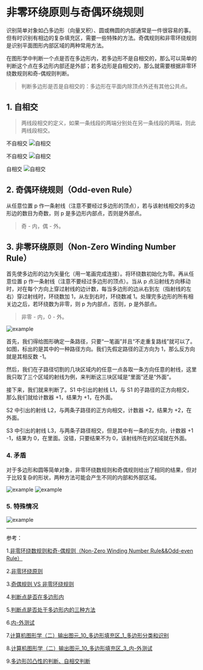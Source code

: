 # 非零环绕原则与奇偶环绕规则

识别简单对象如凸多边形（向量叉积）、圆或椭圆的内部通常是一件很容易的事。但有时识别有相边的复杂填充区，需要一些特殊的方法。奇偶规则和非零环绕规则是识别平面图形内部区域的两种常用方法。

在图形学中判断一个点是否在多边形内，若多边形不是自相交的，那么可以简单的判断这个点在多边形内部还是外部；若多边形是自相交的，那么就需要根据非零环绕数规则和奇-偶规则判断。

> 判断多边形是否是自相交的：多边形在平面内除顶点外还有其他公共点。

## 1. 自相交

> 两线段相交的定义，如果一条线段的两端分别处在另一条线段的两端，则此两线段相交。

不自相交
![自相交](https://img-blog.csdnimg.cn/20200926110720205.png?x-oss-process=image/watermark,type_ZmFuZ3poZW5naGVpdGk,shadow_10,text_aHR0cHM6Ly9ibG9nLmNzZG4ubmV0L3FxXzM0NzE5MTg4,size_16,color_FFFFFF,t_70#pic_center)

不自相交
![自相交](https://img-blog.csdnimg.cn/20200926110720205.png?x-oss-process=image/watermark,type_ZmFuZ3poZW5naGVpdGk,shadow_10,text_aHR0cHM6Ly9ibG9nLmNzZG4ubmV0L3FxXzM0NzE5MTg4,size_16,color_FFFFFF,t_70#pic_center)

自相交
![自相交](https://img-blog.csdnimg.cn/20200926110915211.png?x-oss-process=image/watermark,type_ZmFuZ3poZW5naGVpdGk,shadow_10,text_aHR0cHM6Ly9ibG9nLmNzZG4ubmV0L3FxXzM0NzE5MTg4,size_16,color_FFFFFF,t_70#pic_center)

## 2. 奇偶环绕规则（Odd-even Rule）

从任意位置 p 作一条射线（注意不要经过多边形的顶点），若与该射线相交的多边形边的数目为奇数，则 p 是多边形内部点，否则是外部点。

> 奇 - 内，偶 - 外。

## 3. 非零环绕原则（Non-Zero Winding Number Rule）

首先使多边形的边为矢量化（用一笔画完成连接）。将环绕数初始化为零。再从任意位置 p 作一条射线（注意不要经过多边形的顶点）。当从 p 点沿射线方向移动时，对在每个方向上穿过射线的边计数，每当多边形的边从右到左（指射线的左右）穿过射线时，环绕数加 1，从左到右时，环绕数减 1。处理完多边形的所有相关边之后，若环绕数为非零，则 p 为内部点，否则，p 是外部点。

> 非零 - 内，0 - 外。

![example](https://www.wenjiangs.com/wp-content/uploads/2019/09/edu21-2.jpg)

首先，我们得给图形确定一条路径，只要“一笔画”并且“不走重复路线”就可以了。如图，标出的是其中的一种路径方向。我们先假定路径的正方向为 1，那么反方向就是其相反数 -1。

然后，我们在子路径切割的几块区域内的任意一点各取一条方向任意的射线，这里我只取了三个区域的射线为例，来判断这三块区域是“里面”还是“外面”。

接下来，我们就来判断了。S1 中引出的射线 L1，与 S1 的子路径的正方向相交，那么我们就给计数器 +1，结果为 +1，在外面。

S2 中引出的射线 L2，与两条子路径的正方向相交，计数器 +2，结果为 +2，在外面。

S3 中引出的射线 L3，与两条子路径相交，但是其中有一条的反方向，计数器 +1 -1，结果为 0，在里面。没错，只要结果不为 0，该射线所在的区域就在外面。

### 4. 矛盾

对于多边形和圆等简单对象，非零环绕数规则和奇偶规则给出了相同的结果，但对于比较复杂的形状，两种方法可能会产生不同的内部和外部区域。

![example](https://img-blog.csdn.net/20160808145807752)
![example](https://img-blog.csdn.net/20160808145816612)

### 5. 特殊情况

![example](https://img-blog.csdn.net/20160809105844562)

---

参考：

1.[非零环绕数规则和奇-偶规则（Non-Zero Winding Number Rule&&Odd-even Rule）](https://blog.csdn.net/freshforiphone/article/details/8273023)

2.[非零环绕原则](https://www.wenjiangs.com/doc/55v7yake)

3.[奇偶规则 VS 非零环绕规则](https://blog.csdn.net/wodownload2/article/details/52151714)

4.[判断点是否在多边形内](https://blog.csdn.net/subo86/article/details/5537005)

5.[判断点是否处于多边形内的三种方法](http://www.cppblog.com/w2001/archive/2007/09/06/31694.html)

6.[内-外测试](https://www.cnblogs.com/clairvoyant/p/5549322.html)

7.[计算机图形学（二）输出图元_10_多边形填充区_1_多边形分类和识别](https://blog.csdn.net/heyuchang666/article/details/51338861?utm_medium=distribute.pc_relevant.none-task-blog-2%7Edefault%7EBlogCommendFromMachineLearnPai2%7Edefault-1.control&dist_request_id=&depth_1-utm_source=distribute.pc_relevant.none-task-blog-2%7Edefault%7EBlogCommendFromMachineLearnPai2%7Edefault-1.control)

8.[计算机图形学（二）输出图元_10_多边形填充区_3_内-外测试](https://blog.csdn.net/heyuchang666/article/details/51383542?locationNum=5&fps=1)

9.[多边形凹凸性的判断、自相交判断](https://blog.csdn.net/qq_34719188/article/details/108545342)
